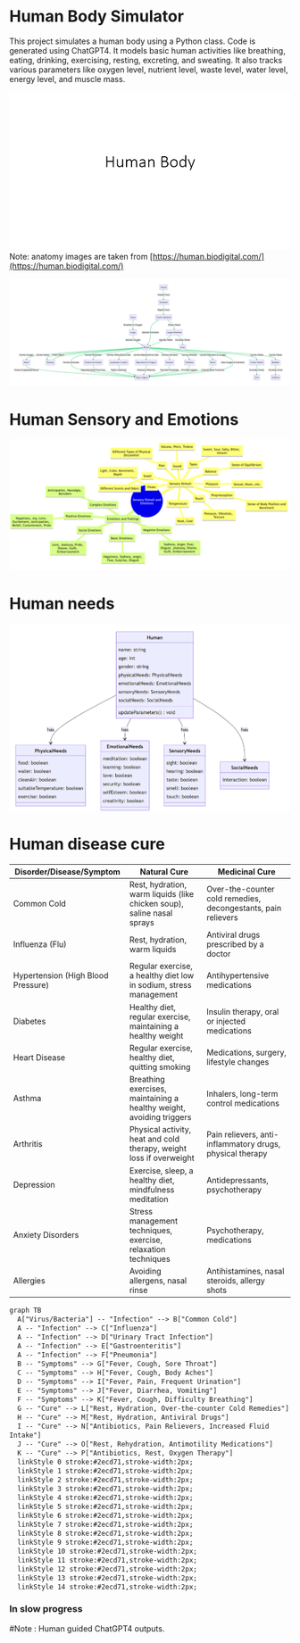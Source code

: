 ﻿# Human Body Simulator

This project simulates a human body using a Python class. Code is generated using ChatGPT4. It models basic human activities like breathing, eating, drinking, exercising, resting, excreting, and sweating. It also tracks various parameters like oxygen level, nutrient level, waste level, water level, energy level, and muscle mass.

![Human Body Simulation](slides.gif)
Note: anatomy images are taken from [https://human.biodigital.com/](https://human.biodigital.com/)

 ![Human body flowchart](img/human_body_flowchart.png)


# Human Sensory and Emotions
 
 ![Human Emotions Mindmap](img/sensory_emotions_mindmap.png)

# Human needs
 
 ![Human needs](img/human_needs.png)

# Human disease cure
| Disorder/Disease/Symptom | Natural Cure | Medicinal Cure |
| --- | --- | --- |
| Common Cold | Rest, hydration, warm liquids (like chicken soup), saline nasal sprays | Over-the-counter cold remedies, decongestants, pain relievers |
| Influenza (Flu) | Rest, hydration, warm liquids | Antiviral drugs prescribed by a doctor |
| Hypertension (High Blood Pressure) | Regular exercise, a healthy diet low in sodium, stress management | Antihypertensive medications |
| Diabetes | Healthy diet, regular exercise, maintaining a healthy weight | Insulin therapy, oral or injected medications |
| Heart Disease | Regular exercise, healthy diet, quitting smoking | Medications, surgery, lifestyle changes |
| Asthma | Breathing exercises, maintaining a healthy weight, avoiding triggers | Inhalers, long-term control medications |
| Arthritis | Physical activity, heat and cold therapy, weight loss if overweight | Pain relievers, anti-inflammatory drugs, physical therapy |
| Depression | Exercise, sleep, a healthy diet, mindfulness meditation | Antidepressants, psychotherapy |
| Anxiety Disorders | Stress management techniques, exercise, relaxation techniques | Psychotherapy, medications |
| Allergies | Avoiding allergens, nasal rinse | Antihistamines, nasal steroids, allergy shots |


```mermaid
graph TB
  A["Virus/Bacteria"] -- "Infection" --> B["Common Cold"]
  A -- "Infection" --> C["Influenza"]
  A -- "Infection" --> D["Urinary Tract Infection"]
  A -- "Infection" --> E["Gastroenteritis"]
  A -- "Infection" --> F["Pneumonia"]
  B -- "Symptoms" --> G["Fever, Cough, Sore Throat"]
  C -- "Symptoms" --> H["Fever, Cough, Body Aches"]
  D -- "Symptoms" --> I["Fever, Pain, Frequent Urination"]
  E -- "Symptoms" --> J["Fever, Diarrhea, Vomiting"]
  F -- "Symptoms" --> K["Fever, Cough, Difficulty Breathing"]
  G -- "Cure" --> L["Rest, Hydration, Over-the-counter Cold Remedies"]
  H -- "Cure" --> M["Rest, Hydration, Antiviral Drugs"]
  I -- "Cure" --> N["Antibiotics, Pain Relievers, Increased Fluid Intake"]
  J -- "Cure" --> O["Rest, Rehydration, Antimotility Medications"]
  K -- "Cure" --> P["Antibiotics, Rest, Oxygen Therapy"]
  linkStyle 0 stroke:#2ecd71,stroke-width:2px;
  linkStyle 1 stroke:#2ecd71,stroke-width:2px;
  linkStyle 2 stroke:#2ecd71,stroke-width:2px;
  linkStyle 3 stroke:#2ecd71,stroke-width:2px;
  linkStyle 4 stroke:#2ecd71,stroke-width:2px;
  linkStyle 5 stroke:#2ecd71,stroke-width:2px;
  linkStyle 6 stroke:#2ecd71,stroke-width:2px;
  linkStyle 7 stroke:#2ecd71,stroke-width:2px;
  linkStyle 8 stroke:#2ecd71,stroke-width:2px;
  linkStyle 9 stroke:#2ecd71,stroke-width:2px;
  linkStyle 10 stroke:#2ecd71,stroke-width:2px;
  linkStyle 11 stroke:#2ecd71,stroke-width:2px;
  linkStyle 12 stroke:#2ecd71,stroke-width:2px;
  linkStyle 13 stroke:#2ecd71,stroke-width:2px;
  linkStyle 14 stroke:#2ecd71,stroke-width:2px;
```

### In slow progress

#Note : Human guided ChatGPT4 outputs.
